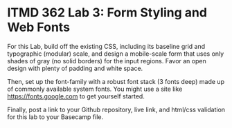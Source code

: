 # ITMD 362 Lab 3: Form Styling and Web Fonts
For this Lab, build off the existing CSS, including its baseline grid and typographic (modular) scale, and design a mobile-scale form that uses only shades of gray (no solid borders) for the input regions. Favor an open design with plenty of padding and white space.

Then, set up the font-family with a robust font stack (3 fonts deep) made up of commonly available system fonts. You might use a site like https://fonts.google.com to get yourself started.

Finally, post a link to your Github repository, live link, and html/css validation for this lab to your Basecamp file.

